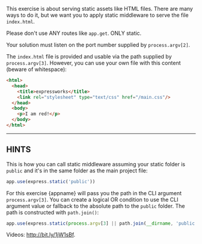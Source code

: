 This exercise is about serving static assets like HTML files.
There are many ways to do it, but we want you to apply static middleware to serve the file `index.html`.

Please don't use ANY routes like `app.get`. ONLY static.

Your solution must listen on the port number supplied by `process.argv[2]`.

The `index.html` file is provided and usable via the path supplied by
`process.argv[3]`. However, you can use your own file with this content (beware of whitespace):

```html
<html>
  <head>
    <title>expressworks</title>
    <link rel="stylesheet" type="text/css" href="/main.css"/>
  </head>
  <body>
    <p>I am red!</p>
  </body>
</html>
```

* * *

## HINTS

This is how you can call static middleware assuming your static folder is `public` and it's in the same folder as the main project file:

```js
app.use(express.static('public'))
```

For this exercise {appname} will pass you the path in the CLI argument `process.argv[3]`. You can create a logical OR condition to use the CLI argument value or fallback to the absolute path to the `public` folder. The path is constructed with `path.join()`:

```js
app.use(express.static(process.argv[3] || path.join(__dirname, 'public')))
```

Videos: <http://bit.ly/1jW1sBf>.
